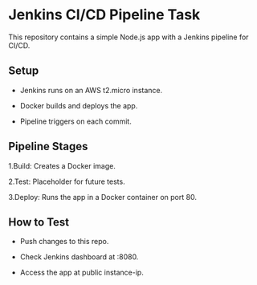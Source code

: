 # Jenkins CI/CD Pipeline Task
This repository contains a simple Node.js app with a Jenkins pipeline for CI/CD.

## Setup

  - Jenkins runs on an AWS t2.micro instance.
  
  - Docker builds and deploys the app.
  
  - Pipeline triggers on each commit.
  
## Pipeline Stages

  1.Build: Creates a Docker image.

  2.Test: Placeholder for future tests.

  3.Deploy: Runs the app in a Docker container on port 80.

## How to Test

  - Push changes to this repo.

  - Check Jenkins dashboard at <instance-ip>:8080.

  - Access the app at public instance-ip.

